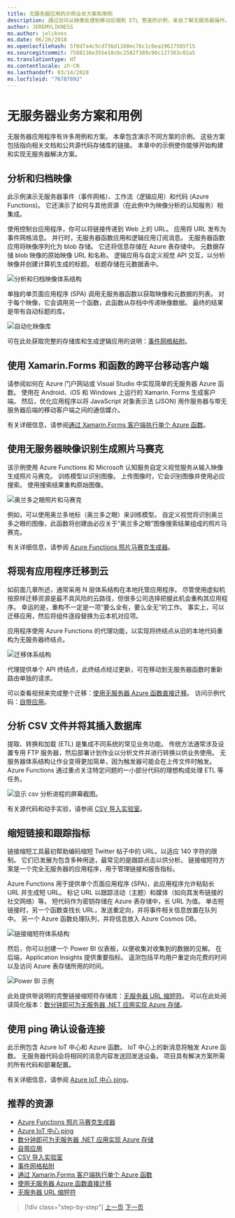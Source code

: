 ```yaml
---
title: 无服务器应用的示例业务方案和用例
description: 通过访问从映像处理到移动后端和 ETL 管道的示例，亲自了解无服务器操作。
author: JEREMYLIKNESS
ms.author: jeliknes
ms.date: 06/26/2018
ms.openlocfilehash: 5f0d7a4c5cd736d1168ec76c1c0ea19627505f15
ms.sourcegitcommit: 7588136e355e10cbc2582f389c90c127363c02a5
ms.translationtype: HT
ms.contentlocale: zh-CN
ms.lasthandoff: 03/14/2020
ms.locfileid: "76787892"
---
```

# <a name="serverless-business-scenarios-and-use-cases"></a>无服务器业务方案和用例

无服务器应用程序有许多用例和方案。 本章包含演示不同方案的示例。 这些方案包括指向相关文档和公共源代码存储库的链接。 本章中的示例使你能够开始构建和实现无服务器解决方案。

## <a name="analyze-and-archive-images"></a>分析和归档映像

此示例演示无服务器事件（事件网格）、工作流（逻辑应用）和代码 (Azure Functions)。 它还演示了如何与其他资源（在此例中为映像分析的认知服务）相集成。

使用控制台应用程序，你可以将链接传递到 Web 上的 URL。 应用将 URL 发布为事件网格消息。 并行时，无服务器函数应用和逻辑应用订阅消息。 无服务器函数应用将映像序列化为 blob 存储。 它还将信息存储在 Azure 表存储中。 元数据存储 blob 映像的原始映像 URL 和名称。 逻辑应用与自定义视觉 API 交互，以分析映像并创建计算机生成的标题。 标题存储在元数据表中。

![分析和归档映像体系结构](./media/image-processing-example.png)

单独的单页面应用程序 (SPA) 调用无服务器函数以获取映像和元数据的列表。 对于每个映像，它会调用另一个函数，此函数从存档中传递映像数据。 最终的结果是带有自动标题的库。

![自动化映像库](./media/automated-image-gallery.png)

可在此处获取完整的存储库和生成逻辑应用的说明：[事件网格粘附](https://github.com/JeremyLikness/Event-Grid-Glue)。

## <a name="cross-platform-mobile-client-using-xamarinforms-and-functions"></a>使用 Xamarin.Forms 和函数的跨平台移动客户端

请参阅如何在 Azure 门户网站或 Visual Studio 中实现简单的无服务器 Azure 函数。 使用在 Android、iOS 和 Windows 上运行的 Xamarin. Forms 生成客户端。 然后，优化应用程序以将 JavaScript 对象表示法 (JSON) 用作服务器与带无服务器后端的移动客户端之间的通信媒介。

有关详细信息，请参阅[通过 Xamarin.Forms 客户端执行单个 Azure 函数](https://docs.microsoft.com/samples/azure-samples/functions-xamarin-getting-started/implementing-a-simple-azure-function-with-a-xamarinforms-client/)。

## <a name="generate-a-photo-mosaic-with-serverless-image-recognition"></a>使用无服务器映像识别生成照片马赛克

该示例使用 Azure Functions 和 Microsoft 认知服务自定义视觉服务从输入映像生成照片马赛克。 训练模型以识别图像。 上传图像时，它会识别图像并使用必应搜索。 使用搜索结果重构原始图像。

![奥兰多之眼照片和马赛克](./media/orlando-eye-both.png)

例如，可以使用奥兰多地标（奥兰多之眼）来训练模型。 自定义视觉将识别奥兰多之眼的图像，此函数将创建由必应关于“奥兰多之眼”图像搜索结果组成的照片马赛克。

有关详细信息，请参阅 [Azure Functions 照片马赛克生成器](https://github.com/Azure-Samples/functions-dotnet-photo-mosaic)。

## <a name="migrate-an-existing-application-to-the-cloud"></a>将现有应用程序迁移到云

如前面几章所述，通常采用 N 层体系结构在本地托管应用程序。 尽管使用虚拟机按原样迁移资源是最不具风险的云路径，但很多公司选择把握此机会重构其应用程序。 幸运的是，重构不一定是一项“要么全有，要么全无”的工作。 事实上，可以迁移应用，然后将组件逐段替换为云本机对应项。

应用程序使用 Azure Functions 的代理功能，以实现将终结点从旧的本地代码重构为无服务器终结点。

![迁移体系结构](./media/migration-architecture.png)

代理提供单个 API 终结点，此终结点经过更新，可在移动到无服务器函数时重新路由单独的请求。

可以查看视频来完成整个迁移：[使用无服务器 Azure 函数直接迁移](https://channel9.msdn.com/Events/Connect/2017/E102)。 访问示例代码：[自带应用](https://github.com/JeremyLikness/bring-own-app-connect-17)。

## <a name="parse-a-csv-file-and-insert-into-a-database"></a>分析 CSV 文件并将其插入数据库

提取、转换和加载 (ETL) 是集成不同系统的常见业务功能。 传统方法通常涉及设置专用 FTP 服务器，然后部署计划作业以分析文件并进行转换以供业务使用。 无服务器体系结构让作业变得更加简单，因为触发器可能会在上传文件时触发。 Azure Functions 通过重点关注特定问题的一小部分代码的理想构成处理 ETL 等任务。

![显示 csv 分析进程的屏幕截图。](./media/serverless-business-scenarios/csv-parse-database-import.png)

有关源代码和动手实验，请参阅 [CSV 导入实验室](https://github.com/JeremyLikness/azure-fn-file-process-hol)。

## <a name="shorten-links-and-track-metrics"></a>缩短链接和跟踪指标

链接缩短工具最初帮助编码缩短 Twitter 帖子中的 URL，以适应 140 字符的限制。 它们已发展为包含多种用途，最常见的是跟踪点击以供分析。 链接缩短符方案是一个完全无服务器的应用程序，用于管理链接和报告指标。

Azure Functions 用于提供单个页面应用程序 (SPA)，此应用程序允许粘贴长 URL 并生成短 URL。 标记 URL 以跟踪活动（主题）和媒体（如向其发布链接的社交网络）等。 短代码作为密钥存储在 Azure 表存储中，长 URL 为值。 单击短链接时，另一个函数查找长 URL，发送重定向，并将事件相关信息放置在队列中。 另一个 Azure 函数处理队列，并将信息放入 Azure Cosmos DB。

![链接缩短符体系结构](./media/link-shortener-architecture.png)

然后，你可以创建一个 Power BI 仪表板，以便收集对收集到的数据的见解。 在后端，Application Insights 提供重要指标。 遥测包括平均用户重定向花费的时间以及访问 Azure 表存储所用的时间。

![Power BI 示例](./media/power-bi-example.png)

此处提供带说明的完整链接缩短符存储库：[无服务器 URL 缩短符](https://github.com/jeremylikness/serverless-url-shortener)。 可以在此处阅读简化版本：[数分钟即可为无服务器 .NET 应用实现 Azure 存储](https://devblogs.microsoft.com/aspnet/azure-storage-for-serverless-net-apps-in-minutes/)。

## <a name="verify-device-connectivity-using-a-ping"></a>使用 ping 确认设备连接

此示例包含 Azure IoT 中心和 Azure 函数。 IoT 中心上的新消息将触发 Azure 函数。 无服务器代码会将相同的消息内容发送回发送设备。 项目具有解决方案所需的所有代码和部署配置。

有关详细信息，请参阅 [Azure IoT 中心 ping](https://github.com/Azure-Samples/iot-hub-node-ping)。

## <a name="recommended-resources"></a>推荐的资源

- [Azure Functions 照片马赛克生成器](https://github.com/Azure-Samples/functions-dotnet-photo-mosaic)
- [Azure IoT 中心 ping](https://github.com/Azure-Samples/iot-hub-node-ping)
- [数分钟即可为无服务器 .NET 应用实现 Azure 存储](https://devblogs.microsoft.com/aspnet/azure-storage-for-serverless-net-apps-in-minutes/)
- [自带应用](https://github.com/JeremyLikness/bring-own-app-connect-17)
- [CSV 导入实验室](https://github.com/JeremyLikness/azure-fn-file-process-hol)
- [事件网格粘附](https://github.com/JeremyLikness/Event-Grid-Glue)
- [通过 Xamarin.Forms 客户端执行单个 Azure 函数](https://docs.microsoft.com/samples/azure-samples/functions-xamarin-getting-started/implementing-a-simple-azure-function-with-a-xamarinforms-client/)
- [使用无服务器 Azure 函数直接迁移](https://channel9.msdn.com/Events/Connect/2017/E102)
- [无服务器 URL 缩短符](https://github.com/jeremylikness/serverless-url-shortener)

>[!div class="step-by-step"]
>[上一页](orchestration-patterns.md)
>[下一页](serverless-conclusion.md)
